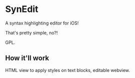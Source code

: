 # SynEdit

A syntax highlighting editor for iOS!

That's pretty simple, no?!

GPL.

## How it'll work

HTML view to apply styles on text blocks, editable webview.